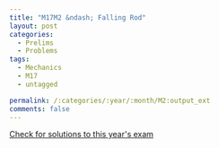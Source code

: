 ```yaml
---
title: "M17M2 &ndash; Falling Rod"
layout: post
categories:
  - Prelims
  - Problems
tags:
  - Mechanics
  - M17
  - untagged

permalink: /:categories/:year/:month/M2:output_ext
comments: false
---
```

<object data="2017M2M.pdf" type="application/pdf" width="100%" height="500"></object>
<div class="message"><a href='https://princetonprelim.com/prelim/36/'>Check for solutions to this year's exam</a></div>